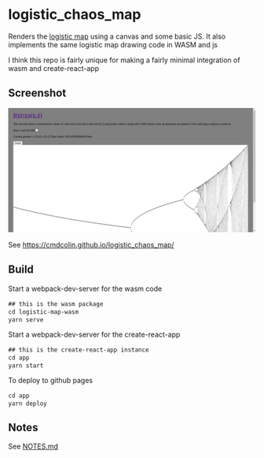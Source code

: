 # logistic_chaos_map

Renders the [logistic map](https://en.wikipedia.org/wiki/Logistic_map) using a
canvas and some basic JS. It also implements the same logistic map drawing code
in WASM and js

I think this repo is fairly unique for making a fairly minimal integration of
wasm and create-react-app

## Screenshot

![](img/1.png)

See https://cmdcolin.github.io/logistic_chaos_map/

## Build

Start a webpack-dev-server for the wasm code

```
## this is the wasm package
cd logistic-map-wasm
yarn serve
```

Start a webpack-dev-server for the create-react-app

```
## this is the create-react-app instance
cd app
yarn start
```

To deploy to github pages

```
cd app
yarn deploy
```

## Notes

See [NOTES.md](NOTES.md)
